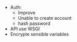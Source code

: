 - Auth:
    - Improve
    - Unable to create account
    - hash password
- API use WSGI
- Encrypte sensible variables